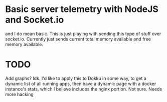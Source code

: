 # Basic server telemetry with NodeJS and Socket.io
and I do mean basic. This is just playing with sending this type of stuff
over socket.io. Currently just sends current total memory available and
free memory available.

# TODO
Add graphs? Idk. I'd like to apply this to Dokku in some way, to get a dynamic list of all running apps, then have a dynamic page with a docker instance's stats, which I believe includes the nginx portion. Not sure. Needs more hacking
